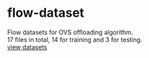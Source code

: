 # flow-dataset
Flow datasets for OVS offloading algorithm.  
17 files in total, 14 for training and 3 for testing.  
[view datasets](https://1drv.ms/u/s!AlZj0Qcj97AvgdBlgHS_YEqrVeuwzw?e=S3mONT)
